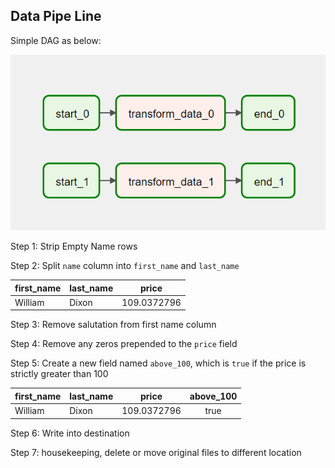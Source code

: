 ## Data Pipe Line

Simple DAG as below:

<img alt="DAG" src="./img/DAG.png">

Step 1: Strip Empty Name rows

Step 2: Split `name` column into `first_name` and `last_name`

|first_name | last_name |    price     | 
|:----------|:----------|--------------|
| William   | Dixon     |  109.0372796 |

Step 3: Remove salutation from first name column

Step 4: Remove any zeros prepended to the `price` field

Step 5: Create a new field named `above_100`, which is `true` if the price is strictly greater than 100

|first_name | last_name |    price     | above_100  |
|:----------|:----------|--------------|:----------:|
| William   | Dixon     |  109.0372796 | true       |

Step 6: Write into destination

Step 7: housekeeping, delete or move original files to different location